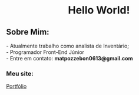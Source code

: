 <h1 align="center">Hello World!</h1>

<div>
<!-- About me -->
<h2>Sobre Mim:</h2>
- Atualmente trabalho como analista de Inventário;<br>
- Programador Front-End Júnior <br>
- Entre em contato: <strong>matpozzebon0613@gmail.com</strong><br>
  <h3>Meu site:</h3>
  <a href="meuportfolio-lac.vercel.app">Portfólio</a>
</div>
